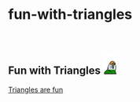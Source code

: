 # fun-with-triangles

<br/>

 <h2>Fun with Triangles <img src="https://raw.githubusercontent.com/ItsAnunesS/ItsAnunesS/master/src/img/parrots/flags/indiaparrot.gif" width="30" height="40"/></h2>   
 <a  href="https://triangles-fun-with-me.netlify.app/     
 " class="button">Triangles are fun</a>
